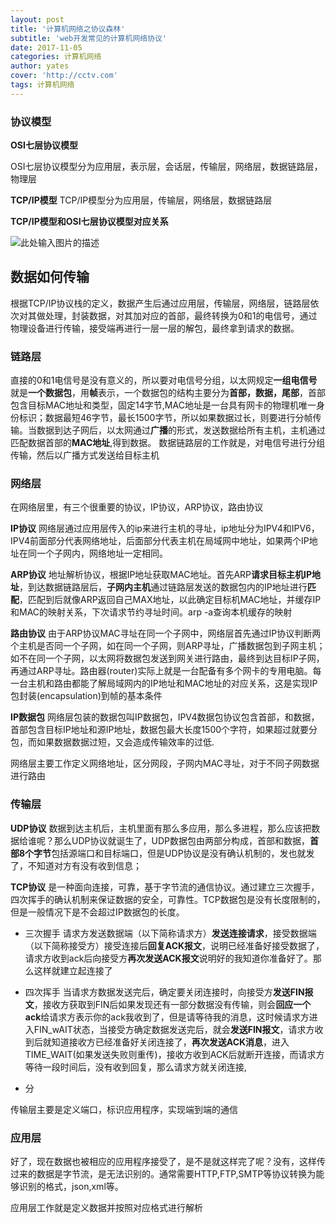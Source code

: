 ```yaml
---
layout: post
title: '计算机网络之协议森林'
subtitle: 'web开发常见的计算机网络协议'
date: 2017-11-05
categories: 计算机网络
author: yates
cover: 'http://cctv.com'
tags: 计算机网络
---
```


### 协议模型
**OSI七层协议模型**

OSI七层协议模型分为应用层，表示层，会话层，传输层，网络层，数据链路层，物理层

**TCP/IP模型**
TCP/IP模型分为应用层，传输层，网络层，数据链路层

**TCP/IP模型和OSI七层协议模型对应关系**

![此处输入图片的描述](http://yatesblog.oss-cn-shenzhen.aliyuncs.com/img/2017-11-05-network/1.png)


## 数据如何传输
根据TCP/IP协议栈的定义，数据产生后通过应用层，传输层，网络层，链路层依次对其做处理，封装数据，对其加对应的首部，最终转换为0和1的电信号，通过物理设备进行传输，接受端再进行一层一层的解包，最终拿到请求的数据。

### 链路层
直接的0和1电信号是没有意义的，所以要对电信号分组，以太网规定**一组电信号**就是**一个数据包**，用**帧**表示，一个数据包的结构主要分为**首部，数据，尾部**，首部包含目标MAC地址和类型，固定14字节,MAC地址是一台具有网卡的物理机唯一身份标识；数据最短46字节，最长1500字节，所以如果数据过长，则要进行分帧传输。当数据到达子网后，以太网通过**广播**的形式，发送数据给所有主机，主机通过匹配数据首部的**MAC地址**,得到数据。
数据链路层的工作就是，对电信号进行分组传输，然后以广播方式发送给目标主机

### 网络层
在网络层里，有三个很重要的协议，IP协议，ARP协议，路由协议

**IP协议**
网络层通过应用层传入的ip来进行主机的寻址，ip地址分为IPV4和IPV6，IPV4前面部分代表网络地址，后面部分代表主机在局域网中地址，如果两个IP地址在同一个子网内，网络地址一定相同。

**ARP协议**
地址解析协议，根据IP地址获取MAC地址。首先ARP**请求目标主机IP地址**，到达数据链路层后，**子网内主机**通过链路层发送的数据包内的IP地址进行**匹配**，匹配到后就像ARP返回自己MAX地址，以此确定目标机MAC地址，并缓存IP和MAC的映射关系，下次请求节约寻址时间。arp -a查询本机缓存的映射

**路由协议**
由于ARP协议MAC寻址在同一个子网中，网络层首先通过IP协议判断两个主机是否同一个子网，如在同一个子网，则ARP寻址，广播数据包到子网主机；如不在同一个子网，以太网将数据包发送到网关进行路由，最终到达目标IP子网，再通过ARP寻址。路由器(router)实际上就是一台配备有多个网卡的专用电脑。每一台主机和路由都能了解局域网内的IP地址和MAC地址的对应关系，这是实现IP包封装(encapsulation)到帧的基本条件
 
**IP数据包**
网络层包装的数据包叫IP数据包，IPV4数据包协议包含首部，和数据，首部包含目标IP地址和源IP地址，数据包最大长度1500个字符，如果超过就要分包，而如果数据数据过短，又会造成传输效率的过低.
 
网络层主要工作定义网络地址，区分网段，子网内MAC寻址，对于不同子网数据进行路由
 
### 传输层
**UDP协议**
数据到达主机后，主机里面有那么多应用，那么多进程，那么应该把数据给谁呢？那么UDP协议就诞生了，UDP数据包由两部分构成，首部和数据，**首部8个字节**包括源端口和目标端口，但是UDP协议是没有确认机制的，发也就发了，不知道对方有没有收到信息；
 
**TCP协议**
是一种面向连接，可靠，基于字节流的通信协议。通过建立三次握手，四次挥手的确认机制来保证数据的安全，可靠性。TCP数据包是没有长度限制的，但是一般情况下是不会超过IP数据包的长度。

- 三次握手 请求方发送数据端（以下简称请求方）**发送连接请求**，接受数据端（以下简称接受方）接受连接后**回复ACK报文**，说明已经准备好接受数据了，请求方收到ack后向接受方**再次发送ACK报文**说明好的我知道你准备好了。那么这样就建立起连接了

- 四次挥手 当请求方数据发送完后，确定要关闭连接时，向接受方**发送FIN报文**，接收方获取到FIN后如果发现还有一部分数据没有传输，则会**回应一个ack**给请求方表示你的ack我收到了，但是请等待我的消息，这时候请求方进入FIN_wAIT状态，当接受方确定数据发送完后，就会**发送FIN报文**，请求方收到后就知道接收方已经准备好关闭连接了，**再次发送ACK消息**，进入TIME_WAIT(如果发送失败则重传)，接收方收到ACK后就断开连接，而请求方等待一段时间后，没有收到回复，那么请求方就关闭连接,
- 分

传输层主要是定义端口，标识应用程序，实现端到端的通信

### 应用层
好了，现在数据也被相应的应用程序接受了，是不是就这样完了呢？没有，这样传过来的数据是字节流，是无法识别的。通常需要HTTP,FTP,SMTP等协议转换为能够识别的格式，json,xml等。

应用层工作就是定义数据并按照对应格式进行解析
 
